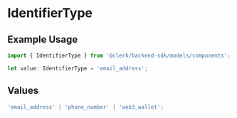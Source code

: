 # IdentifierType

## Example Usage

```typescript
import { IdentifierType } from '@clerk/backend-sdk/models/components';

let value: IdentifierType = 'email_address';
```

## Values

```typescript
'email_address' | 'phone_number' | 'web3_wallet';
```
